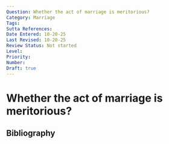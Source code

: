 ```yaml
---
Question: Whether the act of marriage is meritorious?
Category: Marriage
Tags: 
Sutta References: 
Date Entered: 10-20-25
Last Revised: 10-20-25
Review Status: Not started
Level: 
Priority: 
Number: 
Draft: true
---
```


# Whether the act of marriage is meritorious?

## Bibliography

<!-- 

Notes:



-->